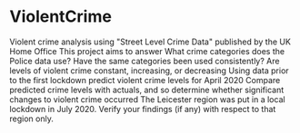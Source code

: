# ViolentCrime
Violent crime analysis using "Street Level Crime Data" published by the UK Home Office
This project aims to answer
What crime categories does the Police data use?
Have the same categories been used consistently?
Are levels of violent crime constant, increasing, or decreasing
Using data prior to the first lockdown predict violent crime levels for April 2020
Compare predicted crime levels with actuals, and so determine whether significant changes to violent crime occurred
The Leicester region was put in a local lockdown in July 2020. Verify your findings (if any) with respect to that region only.
